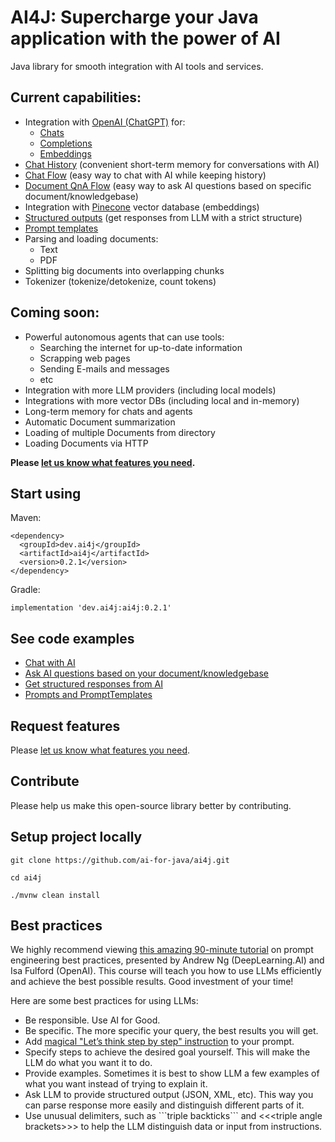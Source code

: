 # AI4J: Supercharge your Java application with the power of AI

Java library for smooth integration with AI tools and services.

## Current capabilities:
- Integration with [OpenAI (ChatGPT)](https://platform.openai.com/docs/introduction) for:
  - [Chats](https://platform.openai.com/docs/guides/chat)
  - [Completions](https://platform.openai.com/docs/guides/completion)
  - [Embeddings](https://platform.openai.com/docs/guides/embeddings)
- [Chat History](https://github.com/ai-for-java/ai4j/blob/master/examples/src/main/java/ChatExamples.java) (convenient short-term memory for conversations with AI)
- [Chat Flow](https://github.com/ai-for-java/ai4j/blob/master/examples/src/main/java/ChatExamples.java) (easy way to chat with AI while keeping history)
- [Document QnA Flow](https://github.com/ai-for-java/ai4j/blob/master/examples/src/main/java/DocumentQnAExamples.java) (easy way to ask AI questions based on specific document/knowledgebase)
- Integration with [Pinecone](https://docs.pinecone.io/docs/overview) vector database (embeddings)
- [Structured outputs](https://github.com/ai-for-java/ai4j/blob/master/examples/src/main/java/StructuredOutputExamples.java) (get responses from LLM with a strict structure)
- [Prompt templates](https://github.com/ai-for-java/ai4j/blob/master/examples/src/main/java/PromptTemplateExamples.java)
- Parsing and loading documents:
  - Text
  - PDF
- Splitting big documents into overlapping chunks
- Tokenizer (tokenize/detokenize, count tokens)

## Coming soon:
- Powerful autonomous agents that can use tools:
  - Searching the internet for up-to-date information
  - Scrapping web pages
  - Sending E-mails and messages
  - etc
- Integration with more LLM providers (including local models)
- Integrations with more vector DBs (including local and in-memory)
- Long-term memory for chats and agents
- Automatic Document summarization
- Loading of multiple Documents from directory
- Loading Documents via HTTP

**Please [let us know what features you need](https://github.com/ai-for-java/ai4j/issues/new).**

## Start using
Maven:
```
<dependency>
  <groupId>dev.ai4j</groupId>
  <artifactId>ai4j</artifactId>
  <version>0.2.1</version>
</dependency>
```

Gradle:
```
implementation 'dev.ai4j:ai4j:0.2.1'
```

## See code examples
- [Chat with AI](https://github.com/ai-for-java/ai4j/blob/master/examples/src/main/java/ChatExamples.java)
- [Ask AI questions based on your document/knowledgebase](https://github.com/ai-for-java/ai4j/blob/master/examples/src/main/java/DocumentQnAExamples.java)
- [Get structured responses from AI](https://github.com/ai-for-java/ai4j/blob/master/examples/src/main/java/StructuredOutputExamples.java)
- [Prompts and PromptTemplates](https://github.com/ai-for-java/ai4j/blob/master/examples/src/main/java/PromptTemplateExamples.java)

## Request features
Please [let us know what features you need](https://github.com/ai-for-java/ai4j/issues/new). 

## Contribute
Please help us make this open-source library better by contributing.

## Setup project locally
```
git clone https://github.com/ai-for-java/ai4j.git

cd ai4j

./mvnw clean install
```

## Best practices
We highly recommend viewing [this amazing 90-minute tutorial](https://www.deeplearning.ai/short-courses/chatgpt-prompt-engineering-for-developers/) on prompt engineering best practices, presented by Andrew Ng (DeepLearning.AI) and Isa Fulford (OpenAI).
This course will teach you how to use LLMs efficiently and achieve the best possible results. Good investment of your time!

Here are some best practices for using LLMs:
- Be responsible. Use AI for Good.
- Be specific. The more specific your query, the best results you will get.
- Add [magical "Let’s think step by step" instruction](https://arxiv.org/pdf/2205.11916.pdf) to your prompt.
- Specify steps to achieve the desired goal yourself. This will make the LLM do what you want it to do.
- Provide examples. Sometimes it is best to show LLM a few examples of what you want instead of trying to explain it.
- Ask LLM to provide structured output (JSON, XML, etc). This way you can parse response more easily and distinguish different parts of it.
- Use unusual delimiters, such as \```triple backticks``` and \<<<triple angle brackets\>>> to help the LLM distinguish data or input from instructions.
